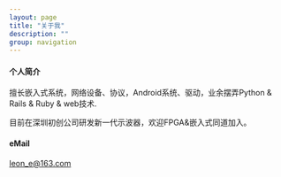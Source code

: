 ```yaml
---
layout: page
title: "关于我"
description: ""
group: navigation
---
```


#### 个人简介
擅长嵌入式系统，网络设备、协议，Android系统、驱动，业余摆弄Python & Rails & Ruby & web技术.

目前在深圳初创公司研发新一代示波器，欢迎FPGA&嵌入式同道加入。

#### eMail
[leon_e@163.com](leon_e@163.com)





